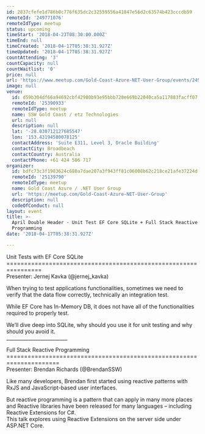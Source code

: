 ```yaml
---
id: 2837cfefe1d786b0c776f635dc2c32559556a41847e56d2c63574b423cccdb59
remoteId: '249771076'
remoteIdType: meetup
status: upcoming
timeStart: '2018-04-23T08:30:00.000Z'
timeEnd: null
timeCreated: '2018-04-17T05:38:31.927Z'
timeUpdated: '2018-04-17T05:38:31.927Z'
countAttending: '3'
countCapacity: null
countWaitlist: '0'
price: null
url: 'https://www.meetup.com/Gold-Coast-Azure-NET-User-Group/events/249771076/'
image: null
venue:
  id: d59b304df66a94692cbf42980b93e95bbb728e669b22040ca5a117883facff07
  remoteId: '25390933'
  remoteIdType: meetup
  name: SSW Gold Coast / etz Technologies
  url: null
  description: null
  lat: '-28.030712127685547'
  lon: '153.43194580078125'
  contactAddress: 'Suite E311, Level 3, Oracle Building'
  contactCity: Broadbeach
  contactCountry: Australia
  contactPhone: +61 424 506 717
organizer:
  id: bdfc73c3f1983624c680a7dae207a3f943ff81c06008b62c218ce21afe37224d
  remoteId: '25139790'
  remoteIdType: meetup
  name: Gold Coast Azure / .NET User Group
  url: 'https://meetup.com/Gold-Coast-Azure-NET-User-Group'
  description: null
  codeOfConduct: null
layout: event
title: >-
  April Double Header - Unit Test EF Core SQLite + Full Stack Reactive
  Programming
date: '2018-04-17T05:38:31.927Z'

---
```

<p>Unit Tests with EF Core SQLite<br/>================================================================<br/>Presenter: Jernej Kavka (@jernej_kavka)</p> <p>When trying to test applications functionalities, sometimes we need to verify that the data flow correctly, technically an integration test.</p> <p>While EF Core has In-Memory DB, it does not have all of the functionalities required to properly test.</p> <p>We’ll dive deep into SQLite, why should you use it for unit testing and why should you avoid it.<br/>_________________________</p> <p>Full Stack Reactive Programming<br/>=====================================================================<br/>Presenter: Brendan Richards (@BrendanSSW)</p> <p>Like many developers, Brendan first started using reactive patterns with RxJS and JavaScript-based user interfaces.</p> <p>But reactive programming is a pattern that can apply in many more places and Reactive libraries have been released for many languages – including Reactive Extensions for C#.<br/>This talk explores using Reactive Extensions on the server side under ASP.NET Core.</p>
